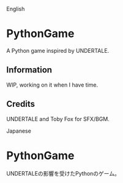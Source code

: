 English
# PythonGame
A Python game inspired by UNDERTALE.

## Information
WIP, working on it when I have time.

## Credits
UNDERTALE and Toby Fox for SFX/BGM.


Japanese
# PythonGame
UNDERTALEの影響を受けたPythonのゲーム。
